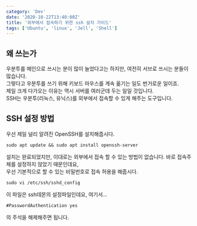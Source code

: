 ```yaml
---
category: 'Dev'
date: '2020-10-22T13:40:00Z'
title: '외부에서 접속하기 위한 ssh 설치 가이드'
tags: ['Ubuntu', 'linux', 'Jell', 'Shell']
---
```


## 왜 쓰는가

우분투를 메인으로 쓰시는 분이 많이 늘었다고는 하지만, 여전히 서브로 쓰시는 분들이 많습니다.  
그렇다고 우분투를 쓰기 위해 키보드 마우스를 계속 옮기는 일도 번거로운 일이죠.  
제일 크게 다가오는 이유는 역시 서버를 여러군데 두는 일일 것입니다.  
SSH는 우분투(리눅스, 유닉스)를 외부에서 접속할 수 있게 해주는 도구입니다.

## SSH 설정 방법

우선 제일 널리 알려진 OpenSSH를 설치해줍시다.

```shell
sudo apt update && sudo apt install openssh-server
```

설치는 완료되었지만, 이대로는 외부에서 접속 할 수 있는 방법이 없습니다. 바로 접속주체를 설정하지 않았기 때문인데요,  
우선 기본적으로 할 수 있는 비밀번호로 접속 허용을 해줍시다.

```shell
sudo vi /etc/ssh/sshd_config
```

이 파일은 ssh데몬의 설정파일인데요, 여기서...

```text
#PasswordAuthentication yes
```

의 주석을 해제해주면 됩니다.
